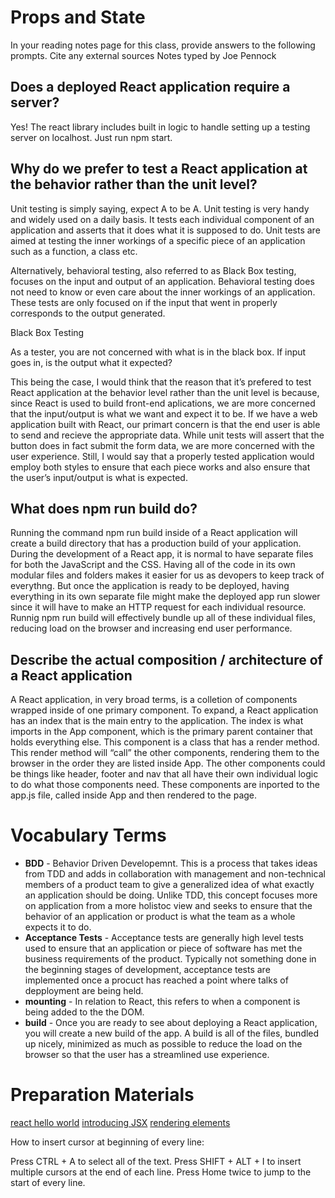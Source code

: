 # Props and State
In your reading notes page for this class, provide answers to the following prompts. Cite any external sources
Notes typed by Joe Pennock

## Does a deployed React application require a server?
Yes! The react library includes built in logic to handle setting up a testing server on localhost.  Just run npm start.

## Why do we prefer to test a React application at the behavior rather than the unit level?

Unit testing is simply saying, expect A to be A. Unit testing is very handy and widely used on a daily basis. It tests each individual component of an application and asserts that it does what it is supposed to do. Unit tests are aimed at testing the inner workings of a specific piece of an application such as a function, a class etc.

Alternatively, behavioral testing, also referred to as Black Box testing, focuses on the input and output of an application. Behavioral testing does not need to know or even care about the inner workings of an application. These tests are only focused on if the input that went in properly corresponds to the output generated.

Black Box Testing

As a tester, you are not concerned with what is in the black box. If input goes in, is the output what it expected?

This being the case, I would think that the reason that it’s prefered to test React application at the behavior level rather than the unit level is because, since React is used to build front-end aplications, we are more concerned that the input/output is what we want and expect it to be. If we have a web application built with React, our primart concern is that the end user is able to send and recieve the appropriate data. While unit tests will assert that the button does in fact submit the form data, we are more concerned with the user experience. Still, I would say that a properly tested application would employ both styles to ensure that each piece works and also ensure that the user’s input/output is what is expected.



## What does npm run build do?


Running the command npm run build inside of a React application will create a build directory that has a production build of your application. During the development of a React app, it is normal to have separate files for both the JavaScript and the CSS. Having all of the code in its own modular files and folders makes it easier for us as devopers to keep track of everythng. But once the application is ready to be deployed, having everything in its own separate file might make the deployed app run slower since it will have to make an HTTP request for each individual resource. Runnig npm run build will effectively bundle up all of these individual files, reducing load on the browser and increasing end user performance.


## Describe the actual composition / architecture of a React application

A React application, in very broad terms, is a colletion of components wrapped inside of one primary component. To expand, a React application has an index that is the main entry to the application. The index is what imports in the App component, which is the primary parent container that holds everything else. This component is a class that has a render method. This render method will “call” the other components, rendering them to the browser in the order they are listed inside App. The other components could be things like header, footer and nav that all have their own individual logic to do what those components need. These components are inported to the app.js file, called inside App and then rendered to the page.

# Vocabulary Terms
- **BDD** - Behavior Driven Developemnt. This is a process that takes ideas from TDD and adds in collaboration with management and non-technical members of a product team to give a generalized idea of what exactly an application should be doing. Unlike TDD, this concept focuses more on application from a more holistoc view and seeks to ensure that the behavior of an application or product is what the team as a whole expects it to do.
- **Acceptance Tests** -  Acceptance tests are generally high level tests used to ensure that an application or piece of software has met the business requirements of the product. Typically not something done in the beginning stages of development, acceptance tests are implemented once a procuct has reached a point where talks of depployment are being held.
- **mounting** - In relation to React, this refers to when a component is being added to the the DOM.
- **build** - Once you are ready to see about deploying a React application, you will create a new build of the app. A build is all of the files, bundled up nicely, minimized as much as possible to reduce the load on the browser so that the user has a streamlined use experience.



# Preparation Materials
[react hello world](https://facebook.github.io/react/docs/hello-world.html)
[introducing JSX](https://facebook.github.io/react/docs/introducing-jsx.html)
[rendering elements](https://facebook.github.io/react/docs/rendering-elements.html)



How to insert cursor at beginning of every line:

Press CTRL + A to select all of the text.
Press SHIFT + ALT + I to insert multiple cursors at the end of each line.
Press Home twice to jump to the start of every line.


